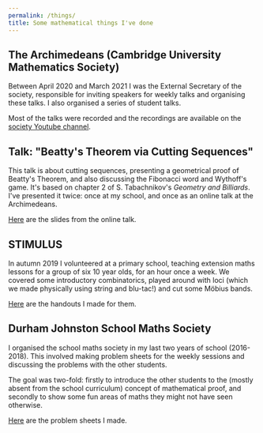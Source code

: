 ```yaml
---
permalink: /things/
title: Some mathematical things I've done
---
```


## The Archimedeans (Cambridge University Mathematics Society)

Between April 2020 and March 2021 I was the External Secretary of the society, responsible for inviting speakers for weekly talks and organising these talks. I also organised a series of student talks.

Most of the talks were recorded and the recordings are available on the [society Youtube channel](https://www.youtube.com/channel/UCdswONpWjfKTbpkBUP4fOyA/videos).


## Talk: "Beatty's Theorem via Cutting Sequences"

This talk is about cutting sequences, presenting a geometrical proof of Beatty's Theorem, and also discussing the Fibonacci word and Wythoff's game. It's based on
chapter 2 of S. Tabachnikov's *Geometry and Billiards*. <br>
I've presented it twice: once at my school, and once as an online talk at the Archimedeans.

[Here](../files/cutting_sequences.pdf) are the slides from the online talk.

## STIMULUS

In autumn 2019 I volunteered at a primary school, teaching extension maths lessons for a group of six 10 year olds, for an hour once a week. We covered some introductory combinatorics, played around with loci
(which we made physically using string and blu-tac!) and cut some Möbius bands.

[Here](stimulus/) are the handouts I made for them.


## Durham Johnston School Maths Society

I organised the school maths society in my last two years of school (2016-2018). This involved making problem sheets for the weekly sessions and discussing the problems with the other students.

The goal was two-fold: firstly to introduce the other students to the (mostly absent from the school curriculum) concept of mathematical proof, and secondly to show some fun areas of maths they might not have seen otherwise.

[Here](mathsoc/) are the problem sheets I made.

